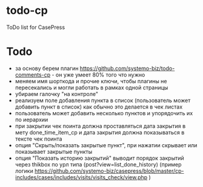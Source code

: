 todo-cp
=======

ToDo list for CasePress


# Todo
- за основу берем плагин https://github.com/systemo-biz/todo-comments-cp - он уже умеет 80% того что нужно
- меняем имя шорткода и прочие ключи, чтобы плагины не пересекались и могли работать в рамках одной страницы
- убираем галочку "на контроле"
- реализуем поле добавления пункта в список (пользователь может добавить пункт в список) как обычно это делается в чек листах
- пользователь может добавить несколько пунктов и упорядочить их по иерархии
- при закрытии чек поинта должна проставляться дата закрытия в мету done_time_item_cp и дата закрытия должна показываться в тексте чек поинта
- опция "Скрыть/показать закрытые пункт", при нажатии скрывает или показывает закрытые пункты
- опция "Показать историю закрытий" выводит порядок закрытий через thikbox по урл типа (post?view=list_done_history) (пример логики https://github.com/systemo-biz/casepress/blob/master/cp-includes/cases/includes/visits/visits_check/view.php )
